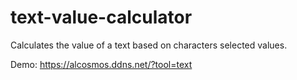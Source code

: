 # text-value-calculator
Calculates the value of a text based on characters selected values.

Demo: https://alcosmos.ddns.net/?tool=text
